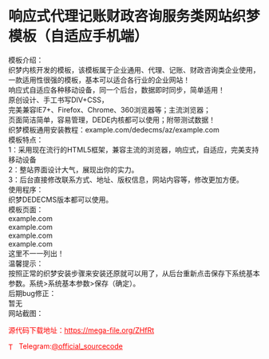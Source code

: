 # 响应式代理记账财政咨询服务类网站织梦模板（自适应手机端）

模板介绍：<br>织梦内核开发的模板，该模板属于企业通用、代理、记账、财政咨询类企业使用，一款适用性很强的模板，基本可以适合各行业的企业网站！<br>响应式自适应各种移动设备，同一个后台，数据即时同步，简单适用！<br>原创设计、手工书写DIV+CSS，<br>完美兼容IE7+、Firefox、Chrome、360浏览器等；主流浏览器；<br>页面简洁简单，容易管理，DEDE内核都可以使用；附带测试数据！<br>织梦模板通用安装教程：example.com/dedecms/az/example.com<br>模板特点：<br>1：采用现在流行的HTML5框架，兼容主流的浏览器，响应式，自适应，完美支持移动设备<br>2：整站界面设计大气，展现出你的实力。<br>3：后台直接修改联系方式、地址、版权信息，网站内容等，修改更加方便。<br>使用程序：<br>织梦DEDECMS版本都可以使用。<br>模板页面：<br>example.com<br>example.com<br>example.com<br>example.com<br>这里不一一列出！<br>温馨提示：<br>按照正常的织梦安装步骤来安装还原就可以用了，从后台重新点击保存下系统基本参数。系统&gt;系统基本参数&gt;保存（确定）。<br>后期bug修正：<br>暂无<br>网站截图：<br>


<p style="color: red;">源代码下载地址：<a href="https://mega-file.org/ZHfRt" style="color: red;">https://mega-file.org/ZHfRt</a></p><p style="color: red;"><img src="https://cdn-icons-png.flaticon.com/512/2111/2111646.png" alt="Telegram Icon" style="width: 16px; vertical-align: middle; margin-right: 5px;">Telegram:<a href="https://t.me/official_sourcecode" style="color: red;">@official_sourcecode</a></p>